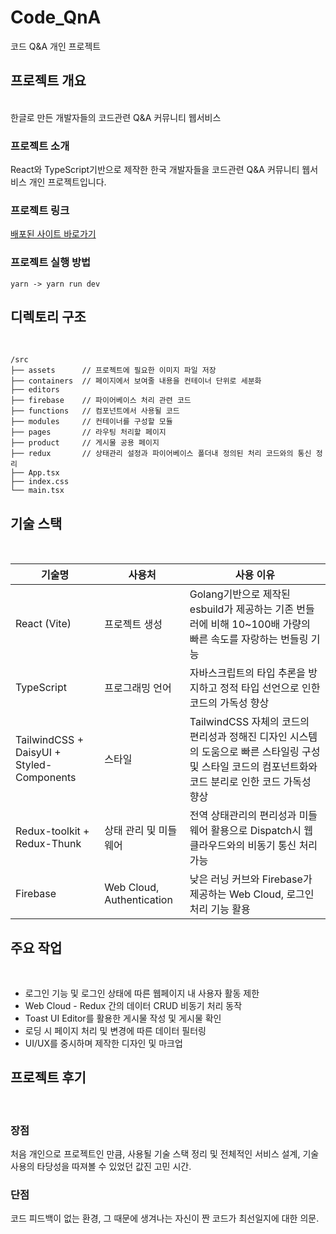 # Code_QnA

코드 Q&amp;A 개인 프로젝트
<br>

## 프로젝트 개요

<br>
한글로 만든 개발자들의 코드관련 Q&amp;A 커뮤니티 웹서비스

### 프로젝트 소개

React와 TypeScript기반으로 제작한 한국 개발자들을 코드관련 Q&amp;A 커뮤니티 웹서비스 개인 프로젝트입니다.

### 프로젝트 링크

[배포된 사이트 바로가기](https://code-qna.vercel.app/)

### 프로젝트 실행 방법

```
yarn -> yarn run dev
```

## 디렉토리 구조

<br>

```
/src
├── assets      // 프로젝트에 필요한 이미지 파일 저장
├── containers  // 페이지에서 보여줄 내용을 컨테이너 단위로 세분화
├── editors
├── firebase    // 파이어베이스 처리 관련 코드
├── functions   // 컴포넌트에서 사용될 코드
├── modules     // 컨테이너를 구성할 모듈
├── pages       // 라우팅 처리할 페이지
├── product     // 게시물 공용 페이지
├── redux       // 상태관리 설정과 파이어베이스 폴더내 정의된 처리 코드와의 통신 정리
├── App.tsx
├── index.css
└── main.tsx
```

## 기술 스택

<br>

| 기술명                                    | 사용처                    | 사용 이유                                                                                                                                             |
| ----------------------------------------- | ------------------------- | ----------------------------------------------------------------------------------------------------------------------------------------------------- |
| React (Vite)                              | 프로젝트 생성             | Golang기반으로 제작된 esbuild가 제공하는 기존 번들러에 비해 10~100배 가량의 빠른 속도를 자랑하는 번들링 기능                                          |
| TypeScript                                | 프로그래밍 언어           | 자바스크립트의 타입 추론을 방지하고 정적 타입 선언으로 인한 코드의 가독성 향상                                                                        |
| TailwindCSS + DaisyUI + Styled-Components | 스타일                    | TailwindCSS 자체의 코드의 편리성과 정해진 디자인 시스템의 도움으로 빠른 스타일링 구성 및 스타일 코드의 컴포넌트화와 코드 분리로 인한 코드 가독성 향상 |
| Redux-toolkit + Redux-Thunk               | 상태 관리 및 미들웨어     | 전역 상태관리의 편리성과 미들웨어 활용으로 Dispatch시 웹 클라우드와의 비동기 통신 처리 가능                                                           |
| Firebase                                  | Web Cloud, Authentication | 낮은 러닝 커브와 Firebase가 제공하는 Web Cloud, 로그인 처리 기능 활용                                                                                 |

## 주요 작업

<br>

- 로그인 기능 및 로그인 상태에 따른 웹페이지 내 사용자 활동 제한
- Web Cloud - Redux 간의 데이터 CRUD 비동기 처리 동작
- Toast UI Editor를 활용한 게시물 작성 및 게시물 확인
- 로딩 시 페이지 처리 및 변경에 따른 데이터 필터링
- UI/UX를 중시하며 제작한 디자인 및 마크업

## 프로젝트 후기

<br>

### 장점

처음 개인으로 프로젝트인 만큼, 사용될 기술 스택 정리 및 전체적인 서비스 설계, 기술 사용의 타당성을 따져볼 수 있었던 값진 고민 시간.

### 단점

코드 피드백이 없는 환경, 그 때문에 생겨나는 자신이 짠 코드가 최선일지에 대한 의문.
